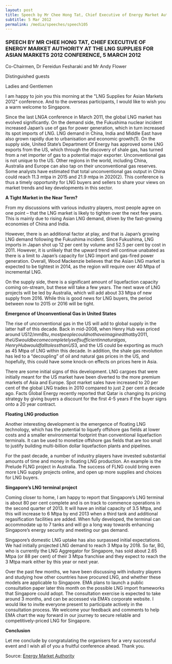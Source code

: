 ```yaml
---
layout: post
title: Speech by Mr Chee Hong Tat, Chief Executive of Energy Market Authority at the LNG Supplies for Asian Markets 2012 conference, 5 March 2012
subtitle: 5 Mar 2012
permalink: /media/speeches/speech105
---
```


### SPEECH BY MR CHEE HONG TAT, CHIEF EXECUTIVE OF ENERGY MARKET AUTHORITY AT THE LNG SUPPLIES FOR ASIAN MARKETS 2012 CONFERENCE, 5 MARCH 2012

Co-Chairmen, Dr Fereidun Fesharaki and Mr Andy Flower

Distinguished guests

Ladies and Gentlemen

I am happy to join you this morning at the "LNG Supplies for Asian Markets 2012" conference. And to the overseas participants, I would like to wish you a warm welcome to Singapore.

Since the last LNGA conference in March 2011, the global LNG market has evolved significantly. On the demand side, the Fukushima nuclear incident increased Japan’s use of gas for power generation, which in turn increased its spot imports of LNG. LNG demand in China, India and Middle East have also grown rapidly due to urbanisation and economic growth(1). On the supply side, United State’s Department Of Energy has approved some LNG exports from the US, which through the discovery of shale gas, has turned from a net importer of gas to a potential major exporter. Unconventional gas is not unique to the US. Other regions in the world, including China, Australia and Europe can also tap on their unconventional gas reserves. Some analysts have estimated that total unconventional gas output in China could reach 11.3 mtpa in 2015 and 21.9 mtpa in 2020(2). This conference is thus a timely opportunity for LNG buyers and sellers to share your views on market trends and key developments in this sector.

**A Tight Market in the Near Term?**

From my discussions with various industry players, most people agree on one point – that the LNG market is likely to tighten over the next few years. This is mainly due to rising Asian LNG demand, driven by the fast-growing economies of China and India.

However, there is an additional factor at play, and that is Japan’s growing LNG demand following the Fukushima incident. Since Fukushima, LNG imports in Japan shot up 12 per cent by volume and 52.5 per cent by cost in 2011. However, it is unlikely that the upward trend will continue unabated as there is a limit to Japan’s capacity for LNG import and gas-fired power generation. Overall, Wood Mackenzie believes that the Asian LNG market is expected to be tightest in 2014, as the region will require over 40 Mtpa of incremental LNG.

On the supply side, there is a significant amount of liquefaction capacity coming on-stream, but these will take a few years. The next wave of LNG projects will be led by Australia, which will add about 33 Mtpa of new supply from 2016. While this is good news for LNG buyers, the period between now to 2015 or 2016 will be tight.

**Emergence of Unconventional Gas in United States**

The rise of unconventional gas in the US will add to global supply in the latter half of this decade. Back in mid-2008, when Henry Hub was priced around US$12/mmBtu, most people could not have imagined that by 2011, the US would become completely self sufficient in natural gas, Henry Hub would fall to less than US$3, and the US could be exporting as much as 45 Mtpa of LNG within this decade. In addition, the shale gas revolution has led to a “decoupling” of oil and natural gas prices in the US, and hopefully, this could have some knock-on effects on prices here in Asia.

There are some initial signs of this development. LNG cargoes that were initially meant for the US market have been diverted to the more premium markets of Asia and Europe. Spot market sales have increased to 20 per cent of the global LNG trades in 2010 compared to just 2 per cent a decade ago. Facts Global Energy recently reported that Qatar is changing its pricing strategy by giving buyers a discount for the first 4-5 years if the buyer signs onto a 20 year contract.

**Floating LNG production**

Another interesting development is the emergence of floating LNG technology, which has the potential to liquefy offshore gas fields at lower costs and a smaller environmental footprint than conventional liquefaction terminals. It can be used to monetize offshore gas fields that are too small to justify building multi-billion dollar liquefaction plants and pipelines.

For the past decade, a number of industry players have invested substantial amounts of time and money in floating LNG production. An example is the Prelude FLNG project in Australia. The success of FLNG could bring even more LNG supply projects online, and open up more supplies and choices for LNG buyers.

**Singapore’s LNG terminal project**

Coming closer to home, I am happy to report that Singapore’s LNG terminal is about 80 per cent complete and is on track to commence operations in the second quarter of 2013. It will have an initial capacity of 3.5 Mtpa, and this will increase to 6 Mtpa by end 2013 when a third tank and additional regasification facilities are added. When fully developed, the terminal can accommodate up to 7 tanks and will go a long way towards enhancing Singapore’s energy security and meeting our gas demand.

Singapore’s domestic LNG uptake has also surpassed initial expectations. We had initially projected LNG demand to reach 3 Mtpa by 2018. So far, BG, who is currently the LNG Aggregator for Singapore, has sold about 2.65 Mtpa (or 88 per cent) of their 3 Mtpa franchise and they expect to reach the 3 Mtpa mark either by this year or next year.

Over the past few months, we have been discussing with industry players and studying how other countries have procured LNG, and whether these models are applicable to Singapore. EMA plans to launch a public consultation paper later this month on the possible LNG import frameworks that Singapore could adopt. The consultation exercise is expected to take around 3 months, and can be accessed via EMA’s corporate website. I would like to invite everyone present to participate actively in the consultation process. We welcome your feedback and comments to help EMA chart the way forward in our journey to secure reliable and competitively-priced LNG for Singapore.

**Conclusion**

Let me conclude by congratulating the organisers for a very successful event and I wish all of you a fruitful conference ahead. Thank you.


Source: [<a href="https://www.ema.gov.sg/speech.aspx?news_sid=20140609ScxfQqB0a5Y4" target="_blank">Energy Market Authority</a>](https://www.ema.gov.sg/speech.aspx?news_sid=20140609ScxfQqB0a5Y4)